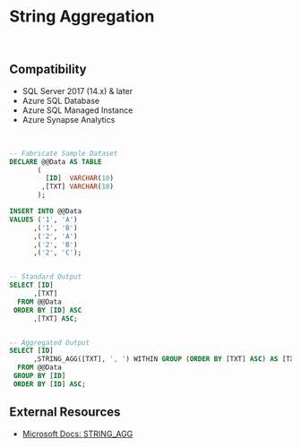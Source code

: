 # String Aggregation

<br/>

## Compatibility

 - SQL Server 2017 (14.x) & later
 - Azure SQL Database
 - Azure SQL Managed Instance
 - Azure Synapse Analytics

<br/>

``` SQL
-- Fabricate Sample Dataset
DECLARE @@Data AS TABLE
       (
         [ID]  VARCHAR(10)
        ,[TXT] VARCHAR(10)
       );

INSERT INTO @@Data
VALUES ('1', 'A')
      ,('1', 'B')
      ,('2', 'A')
      ,('2', 'B')
      ,('2', 'C');


-- Standard Output
SELECT [ID]
      ,[TXT]
  FROM @@Data
 ORDER BY [ID] ASC
      ,[TXT] ASC;


-- Aggregated Output
SELECT [ID]
      ,STRING_AGG([TXT], ', ') WITHIN GROUP (ORDER BY [TXT] ASC) AS [TXT]
  FROM @@Data
 GROUP BY [ID]
 ORDER BY [ID] ASC;
```

## External Resources

- [Microsoft Docs: STRING_AGG](https://docs.microsoft.com/en-us/sql/t-sql/functions/string-agg-transact-sql?view=sql-server-ver15)
